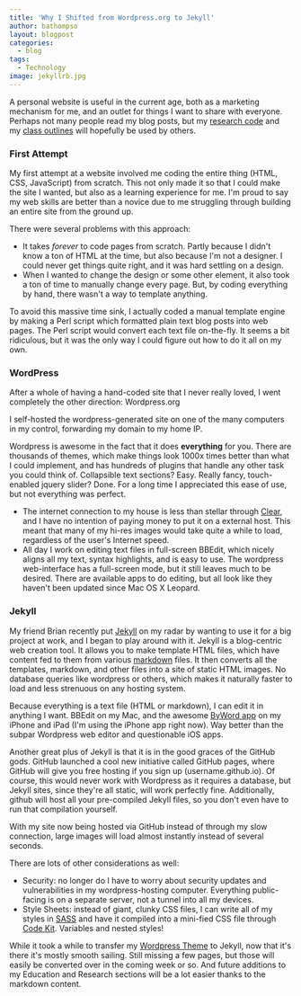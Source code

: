 ```yaml
---
title: 'Why I Shifted from Wordpress.org to Jekyll'
author: bathompso
layout: blogpost
categories:
  - blog
tags:
  - Technology
image: jekyllrb.jpg
---
```


A personal website is useful in the current age, both as a marketing mechanism for me, and an outlet for things I want to share with everyone. Perhaps not many people read my blog posts, but my [research code](http://github.com/bathompso) and my [class outlines](http://bathompso.com/education/) will hopefully be used by others.

### First Attempt
My first attempt at a website involved me coding the entire thing (HTML, CSS, JavaScript) from scratch. This not only made it so that I could make the site I wanted, but also as a learning experience for me. I'm proud to say my web skills are better than a novice due to me struggling through building an entire site from the ground up.

There were several problems with this approach:

* It takes *forever* to code pages from scratch. Partly because I didn't know a ton of HTML at the time, but also because I'm not a designer. I could never get things quite right, and it was hard settling on a design.
* When I wanted to change the design or some other element, it also took a ton of time to manually change every page. But, by coding everything by hand, there wasn't a way to template anything.

To avoid this massive time sink, I actually coded a manual template engine by making a Perl script which formatted plain text blog posts into web pages. The Perl script would convert each text file on-the-fly. It seems a bit ridiculous, but it was the only way I could figure out how to do it all on my own.

### WordPress
After a whole of having a hand-coded site that I never really loved, I went completely the other direction: Wordpress.org

I self-hosted the wordpress-generated site on one of the many computers in my control, forwarding my domain to my home IP.

Wordpress is awesome in the fact that it does **everything** for you. There are thousands of themes, which make things look 1000x times better than what I could implement, and has hundreds of plugins that handle any other task you could think of. Collapsible text sections? Easy. Really fancy, touch-enabled jquery slider? Done. For a long time I appreciated this ease of use, but not everything was perfect.

* The internet connection to my house is less than stellar through [Clear](http://clear.com), and I have no intention of paying money to put it on a external host. This meant that many of my hi-res images would take quite a while to load, regardless of the user's Internet speed.
* All day I work on editing text files in full-screen BBEdit, which nicely aligns all my text, syntax highlights, and is easy to use. The wordpress web-interface has a full-screen mode, but it still leaves much to be desired. There are available apps to do editing, but all look like they haven't been updated since Mac OS X Leopard.

### Jekyll
My friend Brian recently put [Jekyll](http://jekyllrb.com) on my radar by wanting to use it for a big project at work, and I began to play around with it. Jekyll is a blog-centric web creation tool. It allows you to make template HTML files, which have content fed to them from various [markdown](http://daringfireball.net/projects/markdown/) files. It then converts all the templates, markdown, and other files into a site of static HTML images. No database queries like wordpress or others, which makes it naturally faster to load and less strenuous on any hosting system.

Because everything is a text file (HTML or markdown), I can edit it in anything I want. BBEdit on my Mac, and the awesome [ByWord app](http://bywordapp.com) on my iPhone and iPad (I'm using the iPhone app right now). Way better than the subpar Wordpress web editor and questionable iOS apps.

Another great plus of Jekyll is that it is in the good graces of the GitHub gods. GitHub launched a cool new initiative called GitHub pages, where GitHub will give you free hosting if you sign up (username.github.io). Of course, this would never work with Wordpress as it requires a database, but Jekyll sites, since they're all static, will work perfectly fine. Additionally, github will host all your pre-compiled Jekyll files, so you don't even have to run that compilation yourself.

With my site now being hosted via GitHub instead of through my slow connection, large images will load almost instantly instead of several seconds.

There are lots of other considerations as well:

* Security: no longer do I have to worry about security updates and vulnerabilities in my wordpress-hosting computer. Everything public-facing is on a separate server, not a tunnel into all my devices.
* Style Sheets: instead of giant, clunky CSS files, I can write all of my styles in [SASS](http://sass-lang.com) and have it compiled into a mini-fied CSS file through [Code Kit](http://incident57.com/codekit/). Variables and nested styles!

While it took a while to transfer my [Wordpress Theme](http://wordpress.org/themes/origin) to Jekyll, now that it's there it's mostly smooth sailing. Still missing a few pages, but those will easily be converted over in the coming week or so. And future additions to my Education and Research sections will be a lot easier thanks to the markdown content.
